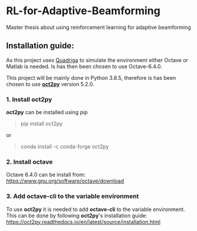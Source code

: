 # RL-for-Adaptive-Beamforming
Master thesis about using reinforcement learning for adaptive beamforming

## Installation guide:
As this project uses [Quadriga](https://quadriga-channel-model.de/) to simulate the environment either Octave or Matlab is needed. Is has then been chosen to use Octave-6.4.0. 

This project will be mainly done in Python 3.8.5, therefore is has been chosen to use **[oct2py](https://pypi.org/project/oct2py/)** version 5.2.0.

### 1. Install oct2py
**oct2py** can be installed using pip
> pip install oct2py

or

> conda install -c conda-forge oct2py

### 2. Install octave
Octave 6.4.0 can be install from:
https://www.gnu.org/software/octave/download

### 3. Add **octave-cli** to the variable environment
To use **oct2py** it is needed to add **octave-cli** to the variable environment. This can be done by following **oct2py**'s installation guide:
https://oct2py.readthedocs.io/en/latest/source/installation.html


